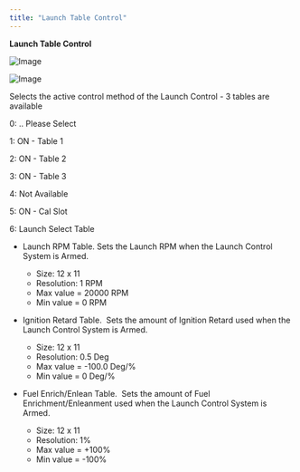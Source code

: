 ```yaml
---
title: "Launch Table Control"
---
```


**Launch Table Control** &nbsp;


![Image](</lib/Launch 12.jpg>)


![Image](</lib/Launch 1112.jpg>)


Selects the active control method of the Launch Control - 3 tables are available


&#48;: .. Please Select

&#49;: ON - Table 1

&#50;: ON - Table 2

&#51;: ON - Table 3

&#52;: Not Available

&#53;: ON - Cal Slot

&#54;: Launch Select Table


* Launch RPM Table. Sets the Launch RPM when the Launch Control System is Armed.

  * Size: 12 x 11
  * Resolution: 1 RPM
  * Max value = 20000 RPM
  * Min value = 0 RPM


* Ignition Retard Table.&nbsp; Sets the amount of Ignition Retard used when the Launch Control System is Armed.

  * Size: 12 x 11
  * Resolution: 0.5 Deg
  * Max value = -100.0 Deg/%
  * Min value = 0 Deg/%


* Fuel Enrich/Enlean Table.&nbsp; Sets the amount of Fuel Enrichment/Enleanment used when the Launch Control System is Armed.

  * Size: 12 x 11
  * Resolution: 1%
  * Max value = +100%
  * Min value = -100%


